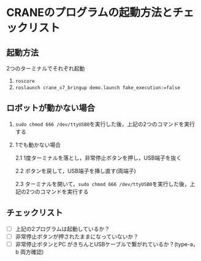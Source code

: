 # CRANEのプログラムの起動方法とチェックリスト

## 起動方法
2つのターミナルでそれぞれ起動
1. `roscore`
2. `roslaunch crane_x7_bringup demo.launch fake_execution:=false`

## ロボットが動かない場合
1. `sudo chmod 666 /dev/ttyUSB0`を実行した後，上記の2つのコマンドを実行する

2.  1でも動かない場合

    2.1 1度ターミナルを落とし，非常停止ボタンを押し，USB端子を抜く

    2.2 ボタンを戻して，USB端子を挿し直す(両端子)
 
    2.3 ターミナルを開いて，`sudo chmod 666 /dev/ttyUSB0`を実行した後，上記の2つのコマンドを実行する
  

## チェックリスト
- [ ] 上記の2プログラムは起動しているか？
- [ ] 非常停止ボタンが押されたままになっていないか？
- [ ] 非常停止ボタンとPC がきちんとUSBケーブルで繋がれているか？(type-a，b 両方確認)
